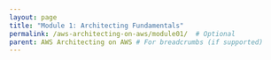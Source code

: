 ```yaml
---
layout: page
title: "Module 1: Architecting Fundamentals"
permalink: /aws-architecting-on-aws/module01/  # Optional
parent: AWS Architecting on AWS # For breadcrumbs (if supported)
---
```

